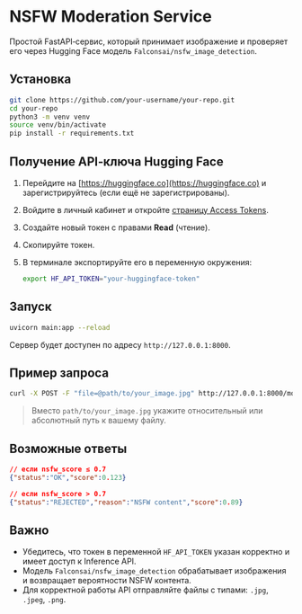 # NSFW Moderation Service

Простой FastAPI‑сервис, который принимает изображение и проверяет его через Hugging Face модель `Falconsai/nsfw_image_detection`.

## Установка

```bash
git clone https://github.com/your-username/your-repo.git
cd your-repo
python3 -m venv venv
source venv/bin/activate
pip install -r requirements.txt
````

## Получение API‑ключа Hugging Face

1. Перейдите на [https://huggingface.co](https://huggingface.co) и зарегистрируйтесь (если ещё не зарегистрированы).
2. Войдите в личный кабинет и откройте [страницу Access Tokens](https://huggingface.co/settings/tokens).
3. Создайте новый токен с правами **Read** (чтение).
4. Скопируйте токен.
5. В терминале экспортируйте его в переменную окружения:

   ```bash
   export HF_API_TOKEN="your-huggingface-token"
   ```

## Запуск

```bash
uvicorn main:app --reload
```

Сервер будет доступен по адресу `http://127.0.0.1:8000`.

## Пример запроса

```bash
curl -X POST -F "file=@path/to/your_image.jpg" http://127.0.0.1:8000/moderate
```

> Вместо `path/to/your_image.jpg` укажите относительный или абсолютный путь к вашему файлу.

## Возможные ответы

```json
// если nsfw_score ≤ 0.7
{"status":"OK","score":0.123}

// если nsfw_score > 0.7
{"status":"REJECTED","reason":"NSFW content","score":0.89}
```

## Важно

* Убедитесь, что токен в переменной `HF_API_TOKEN` указан корректно и имеет доступ к Inference API.
* Модель `Falconsai/nsfw_image_detection` обрабатывает изображения и возвращает вероятности NSFW контента.
* Для корректной работы API отправляйте файлы с типами: `.jpg`, `.jpeg`, `.png`.
